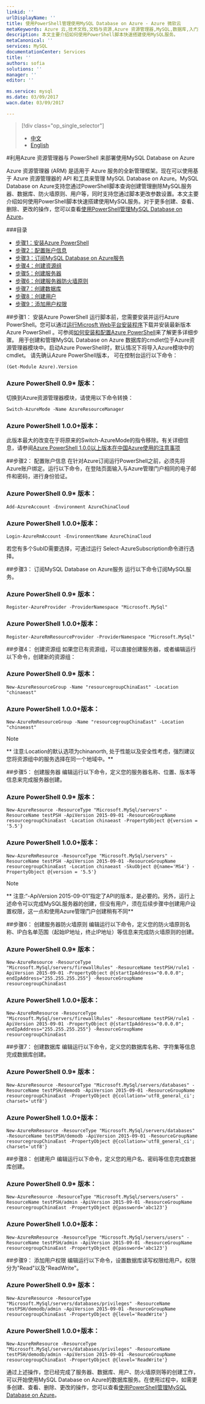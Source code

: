 ```yaml
---
linkid: ''
urlDisplayName: ''
title: 使用PowerShell管理使用MySQL Database on Azure - Azure 微软云
metaKeywords: Azure 云,技术文档,文档与资源,Azure 资源管理器,MySQL,数据库,入门指南,Azure MySQL, MySQL PaaS,Azure MySQL PaaS, Azure MySQL Service, Azure RDS
description: 本文主要介绍如何使用PowerShell脚本快速搭建使用MySQL服务。
metaCanonical: ''
services: MySQL
documentationCenter: Services
title: ''
authors: sofia
solutions: ''
manager: ''
editor: ''

ms.service: mysql
ms.date: 03/09/2017
wacn.date: 03/09/2017

---
```


> [!div class="op_single_selector"]
> * [中文](./mysql-database-etoe-powershell.md)
> * [English](./mysql-database-enus-etoe-powershell.md)

#利用Azure 资源管理器与 PowerShell 来部署使用MySQL Database on Azure

Azure 资源管理器 (ARM) 是适用于 Azure 服务的全新管理框架。现在可以使用基于 Azure 资源管理器的 API 和工具来管理 MySQL Database on Azure。MySQL Database on Azure支持您通过PowerShell脚本查询创建管理删除MySQL服务器、数据库、防火墙原则、用户等，同时支持您通过脚本更改参数设置。本文主要介绍如何使用PowerShell脚本快速搭建使用MySQL服务。对于更多创建、查看、删除、更改的操作，您可以查看[使用PowerShell管理MySQL Database on Azure](./mysql-database-commandlines.md)。

###目录
- [步骤1：安装Azure PowerShell](#step1)
- [步骤2：配置账户信息](#step2)
- [步骤3：订阅MySQL Database on Azure服务](#step3)
- [步骤4：创建资源组](#step4)
- [步骤5：创建服务器](#step5)
- [步骤6：创建服务器防火墙原则](#step6)
- [步骤7：创建数据库](#step7)
- [步骤8：创建用户](#step8)
- [步骤9：添加用户权限](#step9)

##<a id="step1"></a>步骤1： 安装Azure PowerShell
运行脚本前，您需要安装并运行Azure PowerShell。您可以通过[运行Microsft Web平台安装程序](http://go.microsoft.com/fwlink/p/?linkid=320376&clcid=0x409)下载并安装最新版本Azure PowerShell 。可参阅[如何安装和配置Azure PowerShell](../powershell-install-configure.md)来了解更多详细步骤。
用于创建和管理MySQL Database on Azure 数据库的cmdlet位于Azure资源管理器模块中。启动Azure PowerShell时，默认情况下将导入Azure模块中的cmdlet。
请先确认Azure PowerShell版本， 可在控制台运行以下命令：
```
(Get-Module Azure).Version 
```
### Azure PowerShell 0.9* 版本：
切换到Azure资源管理器模块，请使用以下命令转换：

```
Switch-AzureMode -Name AzureResourceManager
```
### Azure PowerShell 1.0.0+版本：
此版本最大的改变在于将原来的Switch-AzureMode的指令移除。有关详细信息，请参阅[Azure PowerShell 1.0.0以上版本在中国Azure使用的注意事项](http://blogs.msdn.com/b/azchina/archive/2015/12/18/azure-powershell-1.0.0_e54e0a4e48722c6728572d4efd56_azure_7f4f28758476e86c0f618b4e7998_.aspx)

##<a id="step2"></a>步骤2： 配置账户信息
在针对Azure订阅运行PowerShell之前，必须先将Azure账户绑定。运行以下命令，在登陆页面输入与Azure管理门户相同的电子邮件和密码，进行身份验证。
### Azure PowerShell 0.9* 版本：

```
Add-AzureAccount -Environment AzureChinaCloud 
```
### Azure PowerShell 1.0.0+版本：
```
Login-AzureRmAccount -EnvironmentName AzureChinaCloud
```

若您有多个SubID需要选择，可通过运行 Select-AzureSubscription命令进行选择。

##<a id="step3"></a>步骤3： 订阅MySQL Database on Azure服务
运行以下命令订阅MySQL服务。
### Azure PowerShell 0.9* 版本：
```
Register-AzureProvider -ProviderNamespace "Microsoft.MySql"
```
### Azure PowerShell 1.0.0+版本：
```
Register-AzureRmResourceProvider -ProviderNamespace "Microsoft.MySql"
```
##<a id="step4"></a>步骤4： 创建资源组
如果您已有资源组，可以直接创建服务器，或者编辑运行以下命令，创建新的资源组：
### Azure PowerShell 0.9* 版本：
```
New-AzureResourceGroup -Name "resourcegroupChinaEast" -Location "chinaeast"
```
### Azure PowerShell 1.0.0+版本：
```
New-AzureRmResourceGroup -Name "resourcegroupChinaEast" -Location "chinaeast"
```
>[!NOTE]
> ** 注意:Location的默认选项为chinanorth, 处于性能以及安全性考虑，强烈建议您将资源组中的服务选择在同一个地域中。**

##<a id="step5"></a>步骤5： 创建服务器
编辑运行以下命令，定义您的服务器名称、位置、版本等信息来完成服务器创建。
### Azure PowerShell 0.9* 版本：
```
New-AzureResource -ResourceType "Microsoft.MySql/servers" -ResourceName testPSH -ApiVersion 2015-09-01 -ResourceGroupName resourcegroupChinaEast -Location chinaeast -PropertyObject @{version = '5.5'} 
```
### Azure PowerShell 1.0.0+版本：
```
New-AzureRmResource -ResourceType "Microsoft.MySql/servers" -ResourceName testPSH -ApiVersion 2015-09-01 -ResourceGroupName resourcegroupChinaEast -Location chinaeast -SkuObject @{name='MS4'} -PropertyObject @{version = '5.5'} 
```
>[!NOTE]
> ** 注意:“-ApiVersion 2015-09-01”指定了API的版本，是必要的。另外，运行上述命令可以完成MySQL服务器的创建，但没有用户，须在后续步骤中创建用户设置权限，这一点和使用Azure管理门户创建稍有不同**

##<a id="step6"></a>步骤6： 创建服务器防火墙原则
编辑运行以下命令，定义您的防火墙原则名称、IP白名单范围（起始IP地址，终止IP地址）等信息来完成防火墙原则的创建。
### Azure PowerShell 0.9* 版本：
```
New-AzureResource -ResourceType "Microsoft.MySql/servers/firewallRules" -ResourceName testPSH/rule1 -ApiVersion 2015-09-01 -PropertyObject @{startIpAddress="0.0.0.0"; endIpAddress="255.255.255.255"} -ResourceGroupName resourcegroupChinaEast
```
### Azure PowerShell 1.0.0+版本：
```
New-AzureRmResource -ResourceType "Microsoft.MySql/servers/firewallRules" -ResourceName testPSH/rule1 -ApiVersion 2015-09-01 -PropertyObject @{startIpAddress="0.0.0.0"; endIpAddress="255.255.255.255"} -ResourceGroupName resourcegroupChinaEast
```
##<a id="step7"></a>步骤7： 创建数据库
编辑运行以下命令，定义您的数据库名称、字符集等信息完成数据库创建。
### Azure PowerShell 0.9* 版本：
```
New-AzureResource -ResourceType "Microsoft.MySql/servers/databases" -ResourceName testPSH/demodb -ApiVersion 2015-09-01 -ResourceGroupName resourcegroupChinaEast -PropertyObject @{collation='utf8_general_ci'; charset='utf8'}
```
### Azure PowerShell 1.0.0+版本：
```
New-AzureRmResource -ResourceType "Microsoft.MySql/servers/databases" -ResourceName testPSH/demodb -ApiVersion 2015-09-01 -ResourceGroupName resourcegroupChinaEast -PropertyObject @{collation='utf8_general_ci'; charset='utf8'}
```

##<a id="step8"></a>步骤8： 创建用户
编辑运行以下命令，定义您的用户名、密码等信息完成数据库创建。
### Azure PowerShell 0.9* 版本：

```
New-AzureResource -ResourceType "Microsoft.MySql/servers/users" -ResourceName testPSH/admin -ApiVersion 2015-09-01 -ResourceGroupName resourcegroupChinaEast -PropertyObject @{password='abc123'}
```
### Azure PowerShell 1.0.0+版本：
```
New-AzureRmResource -ResourceType "Microsoft.MySql/servers/users" -ResourceName testPSH/admin -ApiVersion 2015-09-01 -ResourceGroupName resourcegroupChinaEast -PropertyObject @{password='abc123'}
```

##<a id="step9"></a>步骤9： 添加用户权限
编辑运行以下命令，设置数据库读写权限给用户。权限分为"Read"以及"ReadWrite"。
### Azure PowerShell 0.9* 版本：
```
New-AzureResource -ResourceType "Microsoft.MySql/servers/databases/privileges" -ResourceName testPSH/demodb/admin -ApiVersion 2015-09-01 -ResourceGroupName resourcegroupChinaEast -PropertyObject @{level='ReadWrite'}
```
### Azure PowerShell 1.0.0+版本：
```
New-AzureRmResource -ResourceType "Microsoft.MySql/servers/databases/privileges" -ResourceName testPSH/demodb/admin -ApiVersion 2015-09-01 -ResourceGroupName resourcegroupChinaEast -PropertyObject @{level='ReadWrite'}
```
通过上述操作，您已经完成了服务器、数据库、用户、防火墙原则等的创建工作，可以开始使用MySQL Database on Azure的数据库服务。在使用过程中，如需更多创建、查看、删除、更改的操作，您可以查看[使用PowerShell管理MySQL Database on Azure](./mysql-database-commandlines.md)。
